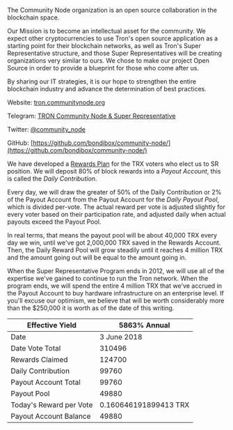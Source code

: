 The Community Node organization is an open source collaboration in the blockchain space. 

Our Mission is to become an intellectual asset for the community. We expect other cryptocurrencies to use Tron's open source application as a starting point for their blockchain networks, as well as Tron's Super Representative structure, and those Super Representatives will be creating organizations very similar to ours. We chose to make our project Open Source in order to provide a blueprint for those who come after us.

By sharing our IT strategies, it is our hope to strengthen the entire blockchain industry and advance the determination of best practices. 

Website:
[tron.communitynode.org](http://tron.communitynode.org)

Telegram:
[TRON Community Node & Super Representative](https://t.me/CommunityNode)

Twitter:
[@community_node](https://twitter.com/community_node)

GitHub:
[https://github.com/bondibox/community-node/](https://github.com/bondibox/community-node/)  


We have developed a [Rewards Plan](https://github.com/bondibox/community-node/blob/master/doc/rewards_plan.md) for the TRX voters who elect us to SR position. We will deposit 80% of block rewards into a *Payout Account*, this is called the *Daily Contribution*. 

Every day, we will draw the greater of 50% of the Daily Contribution or 2% of the Payout Account from the Payout Account for the *Daily Payout Pool*, which is divided per-vote. The actual reward per vote is adjusted slightly for every voter based on their participation rate, and adjusted daily when actual payouts exceed the Payout Pool.

In real terms, that means the payout pool will be about 40,000 TRX every day we win, until we've got 2,000,000 TRX saved in the Rewards Account.
Then, the Daily Reward Pool will grow steadily until it reaches 4 million TRX and the amount going out will be equal to the amount going in.

When the Super Representative Program ends in 2012, we will use all of the expertise we've gained to continue to run the Tron network. When the program ends, we will spend the entire 4 million TRX that we've accrued in the Payout Account to buy hardware infrastructure on an enterprise level. If you'll excuse our optimism, we believe that will be worth considerably more than the $250,000 it is worth as of the date of this writing.


| Effective Yield | 5863% Annual |  
| ----------- | ----------- |
| Date | 3 June 2018 |  
| Date Vote Total | 310496 |  
| Rewards Claimed | 124700 |
| Daily Contribution | 99760 |  
| Payout Account Total | 99760 |  
| Payout Pool | 49880 |  
| Today's Reward per Vote  | 0.160646191899413 TRX |
| Payout Account Balance | 49880 | 